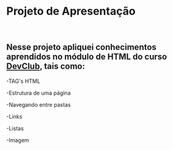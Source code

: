 <h1>Projeto de Apresentação</h1>
<br>
<h2>Nesse projeto apliquei conhecimentos aprendidos no módulo de HTML do curso <a href="https://rodolfomori.com.br/devclub">DevClub</a>, tais como:</h2> 
<p>-TAG's HTML<p/>
<p>-Estrutura de uma página<p/>
<p>-Navegando entre pastas<p/>
<p>-Links<p/>
<p>-Listas<p/>
<p>-Imagem<p/>
